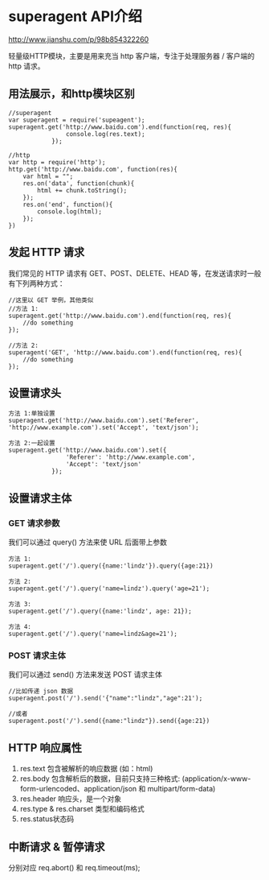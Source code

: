 # superagent API介绍

http://www.jianshu.com/p/98b854322260  

轻量级HTTP模块，主要是用来充当 http 客户端，专注于处理服务器 / 客户端的 http 请求。

## 用法展示，和http模块区别

```
//superagent
var superagent = require('supeagent');
superagent.get('http://www.baidu.com').end(function(req, res){
				console.log(res.text);
			});

//http 
var http = require('http');
http.get('http://www.baidu.com', function(res){
    var html = "";
    res.on('data', function(chunk){
        html += chunk.toString();
    });
    res.on('end', function(){
        console.log(html);
    });
})
```


## 发起 HTTP 请求

我们常见的 HTTP 请求有 GET、POST、DELETE、HEAD 等，在发送请求时一般有下列两种方式：

```
//这里以 GET 举例，其他类似
//方法 1:
superagent.get('http://www.baidu.com').end(function(req, res){
	//do something
});

//方法 2:
superagent('GET', 'http://www.baidu.com').end(function(req, res){
	//do something
});

```

## 设置请求头
```
方法 1:单独设置
superagent.get('http://www.baidu.com').set('Referer', 'http://www.example.com').set('Accept', 'text/json');
			
方法 2:一起设置
superagent.get('http://www.baidu.com').set({
				'Referer': 'http://www.example.com',
				'Accept': 'text/json'
			});			
```

## 设置请求主体
### GET 请求参数
我们可以通过 query() 方法来使 URL 后面带上参数
```
方法 1:
superagent.get('/').query({name:'lindz'}).query({age:21})

方法 2:
superagent.get('/').query('name=lindz').query('age=21');
	
方法 3:
superagent.get('/').query({name:'lindz', age: 21});
			
方法 4:
superagent.get('/').query('name=lindz&age=21');

```

### POST 请求主体
我们可以通过 send() 方法来发送 POST 请求主体

```
//比如传递 json 数据
superagent.post('/').send('{"name":"lindz","age":21');
      		
//或者
superagent.post('/').send({name:"lindz"}).send({age:21})
```

## HTTP 响应属性

1. res.text 包含被解析的响应数据 (如：html)
2. res.body 包含解析后的数据，目前只支持三种格式: (application/x-www-form-urlencoded、application/json 和 multipart/form-data)
3. res.header 响应头，是一个对象
4. res.type & res.charset 类型和编码格式
5. res.status状态码

## 中断请求 & 暂停请求
分别对应 req.abort() 和 req.timeout(ms);
